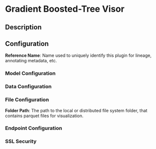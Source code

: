 
# Gradient Boosted-Tree Visor

## Description

## Configuration
**Reference Name**: Name used to uniquely identify this plugin for lineage, annotating metadata, etc.

### Model Configuration

### Data Configuration

### File Configuration
**Folder Path**: The path to the local or distributed file system folder, that contains parquet files 
for visualization.

### Endpoint Configuration

### SSL Security
